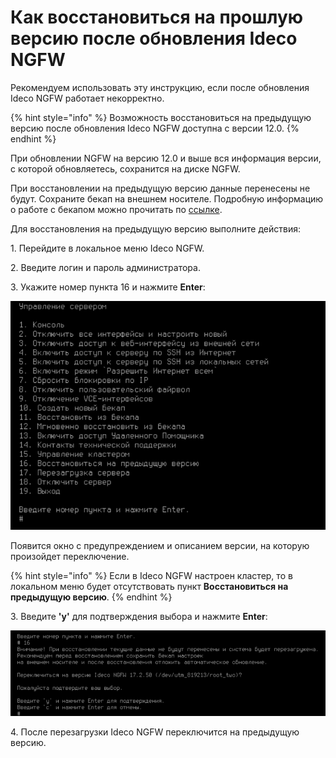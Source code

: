 # Как восстановиться на прошлую версию после обновления Ideco NGFW

Рекомендуем использовать эту инструкцию, если после обновления Ideco NGFW работает некорректно.

{% hint style="info" %}
Возможность восстановиться на предыдущую версию после обновления Ideco NGFW доступна с версии 12.0.
{% endhint %}

При обновлении NGFW на версию 12.0 и выше вся информация версии, с которой обновляетесь, сохранится на диске NGFW.

При восстановлении на предыдущую версию данные перенесены не будут. Сохраните бекап на внешнем носителе. Подробную информацию о работе с бекапом можно прочитать по [ссылке](https://docs.ideco.dev/api/backup-api).

Для восстановления на предыдущую версию выполните действия:

1\. Перейдите в локальное меню Ideco NGFW.

2\. Введите логин и пароль администратора.

3\. Укажите номер пункта 16 и нажмите **Enter**:

![](/.gitbook/assets/go-back0.png)

Появится окно с предупреждением и описанием версии, на которую произойдет переключение. 

{% hint style="info" %}
Если в Ideco NGFW настроен кластер, то в локальном меню будет отсутствовать пункт **Восстановиться на предыдущую версию**.
{% endhint %}

3\. Введите **'y'** для подтверждения выбора и нажмите **Enter**:

![](/.gitbook/assets/go-back3.png)

4\. После перезагрузки Ideco NGFW переключится на предыдущую версию.


